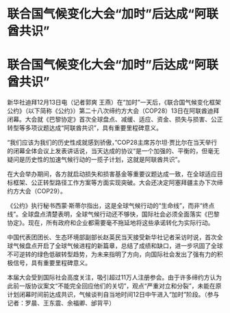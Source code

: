 # 联合国气候变化大会“加时”后达成“阿联酋共识”

# 联合国气候变化大会“加时”后达成“阿联酋共识”

新华社迪拜12月13日电（记者郭爽
王燕）在“加时”一天后，《联合国气候变化框架公约》（以下简称《公约》）第二十八次缔约方大会（COP28）13日在阿联酋迪拜闭幕。大会就《巴黎协定》首次全球盘点、减缓、适应、资金、损失与损害、公正转型等多项议题达成“阿联酋共识”，具有重要里程碑意义。

“我们应该为我们的历史性成就感到骄傲，”COP28主席苏尔坦·贾比尔在当天举行的闭幕全体会议上发表讲话说，当天达成的协议“是一个加强的、平衡的，但毫无疑问是历史性的加速气候行动的一揽子计划，这就是阿联酋共识”。

在大会举办期间，各方就启动损失和损害基金等重要议题达成一致，在全球适应目标框架、公正转型路径工作方案等方面实现突破。大会还决定阿塞拜疆主办下次缔约方大会（COP29）。

《公约》执行秘书西蒙·斯蒂尔指出，这是全球气候行动的“生命线”，而非“终点线”。全球盘点清楚表明，全球气候行动还不够快，国际社会必须全面落实《巴黎协定》。现在，所有政府和企业都需要毫不拖延地将这些承诺转化为实际行动。

中国代表团团长、生态环境部副部长赵英民当天接受新华社记者采访时说，首次全球气候盘点开启了全球气候进程的新篇章，总结了成绩和缺口，进一步巩固了全球不可逆转的绿色低碳转型趋势，为未来指明了方向，向国际社会发出了强有力的积极信号，具有重要里程碑意义。

本届大会受到国际社会高度关注，吸引超过11万人注册参会。由于许多缔约方认为此前一版协议案文“不能完全回应他们的关切”，观点“严重对立和分裂”，未能在原计划闭幕时间前达成共识，气候谈判自当地时间12日中午进入“加时”阶段。（参与记者：罗晨、王东震、余福卿、邰背平）

